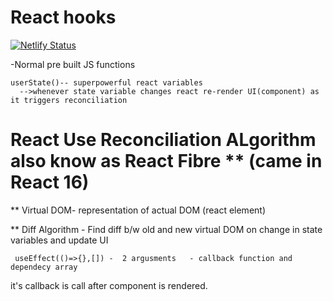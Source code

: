 # React hooks

[![Netlify Status](https://api.netlify.com/api/v1/badges/7ce87f04-f0ed-4a58-8095-dee1e5e2f552/deploy-status)](https://app.netlify.com/sites/st-swiggy-clone/deploys)

-Normal pre built JS functions

```
userState()-- superpowerful react variables
  -->whenever state variable changes react re-render UI(component) as it triggers reconciliation
```
# React Use Reconciliation ALgorithm also know as React Fibre **  (came in React 16)

 ** Virtual DOM- representation of actual DOM   (react element)

 ** Diff Algorithm - Find diff b/w old and new virtual DOM on change in state variables and update UI

```
 useEffect(()=>{},[]) -  2 argusments   - callback function and dependecy array
```
it's callback is call after component is rendered.
